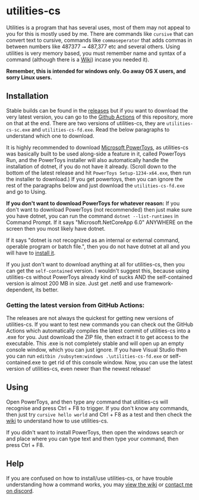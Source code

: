 # utilities-cs
Utilities is a program that has several uses, most of them may not appeal to you for this is mostly used by me. There are commands like `cursive` that can convert text to cursive, commands like `commaseperator` that adds commas in between numbers like 487377 ⭢ 487,377 etc and several others. Using utilities is very memory based, you must remember name and syntax of a command (although there is a [Wiki](https://github.com/prokenz101/utilities-cs/wiki/Utilities-Wiki)) incase you needed it).

**Remember, this is intended for windows only. Go away OS X users, and sorry Linux users.**

## Installation
Stable builds can be found in the [releases](https://github.com/prokenz101/utilities-cs/releases) but if you want to download the very latest version, you can go to the [Github Actions](https://github.com/prokenz101/utilities-cs/actions) of this repository, more on that at the end. There are two versions of utilities-cs, they are `utilities-cs-sc.exe` and `utilities-cs-fd.exe`. Read the below paragraphs to understand which one to download.

It is highly recommended to download [Microsoft PowerToys](https://github.com/microsoft/powertoys/releases), as utilities-cs was basically built to be used along-side a feature in it, called PowerToys Run, and the PowerToys installer will also automatically handle the installation of dotnet, if you do not have it already. (Scroll down to the bottom of the latest release and hit `PowerToys Setup-1234-x64.exe`, then run the installer to download.) If you get powertoys, then you can ignore the rest of the paragraphs below and just download the `utilities-cs-fd.exe` and go to Using.

**If you don't want to download PowerToys for whatever reason:**
If you don't want to download PowerToys (not recommended) then just make sure you have dotnet, you can run the command `dotnet --list-runtimes` in Command Prompt. If it says "Microsoft.NetCoreApp 6.0" ANYWHERE on the screen then you most likely have dotnet.

If it says "dotnet is not recognized as an internal or external command, operable program or batch file.", then you do not have dotnet at all and you will have to [install it](https://dotnet.microsoft.com/en-us/download). 

If you just don't want to download anything at all for utilities-cs, then you can get the `self-contained` version. I wouldn't suggest this, because using utilities-cs without PowerToys already kind of sucks AND the self-contained version is almost 200 MB in size. Just get .net6 and use framework-dependent, its better.

### Getting the latest version from GitHub Actions:
The releases are not always the quickest for getting new versions of utilities-cs. If you want to test new commands you can check out the GitHub Actions which automatically compiles the latest commit of utilities-cs into a .exe for you. Just download the ZIP file, then extract it to get access to the executable. This .exe is not completely stable and will open up an empty console window, which you can just ignore. If you have Visual Studio then you can run `editbin /subsytem:windows .\utilities-cs-fd.exe` or self-contained.exe to get rid of this console window. Now, you can use the latest version of utilities-cs, even newer than the newest release!

## Using
Open PowerToys, and then type any command that utilities-cs will recognise and press Ctrl + F8 to trigger. If you don't know any commands, then just try `cursive hello world` and Ctrl + F8 as a test and then check the [wiki](https://github.com/prokenz101/utilities-cs/wiki/Utilities-Wiki) to understand how to use utilities-cs.

If you didn't want to install PowerToys, then open the windows search or and place where you can type text and then type your command, then press Ctrl + F8.

## Help
If you are confused on how to install/use utilities-cs, or have trouble understanding how a command works, you may [view the wiki](https://github.com/prokenz101/utilities-cs/wiki/Utilities-Wiki) or [contact me on discord](https://github.com/prokenz101/utilities-cs/wiki/Utilities-Wiki#got-any-doubts).
